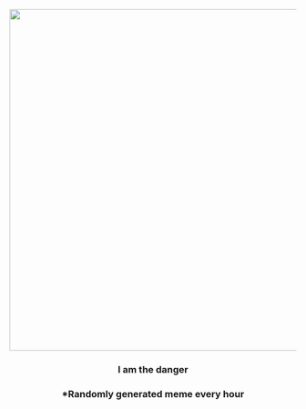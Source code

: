 <p align="center">
        <img src="https://i.redd.it/8jpo6utw6lg91.jpg" width="600" height="600">
        </p>
        <h3 align="center">I am the danger</h3>
        <h3 align="center">*Randomly generated meme every hour</h3>
    